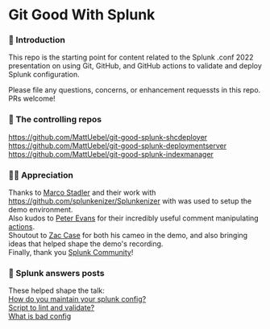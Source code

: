 # Git Good With Splunk

### 👋 Introduction

This repo is the starting point for content related to the Splunk .conf 2022 presentation on using Git, GitHub, and GitHub actions to validate and deploy Splunk configuration.

Please file any questions, concerns, or enhancement requessts in this repo. PRs welcome!

### 🤖 The controlling repos

https://github.com/MattUebel/git-good-splunk-shcdeployer  
https://github.com/MattUebel/git-good-splunk-deploymentserver  
https://github.com/MattUebel/git-good-splunk-indexmanager  

### 🙇‍♂️ Appreciation

Thanks to [Marco Stadler](https://github.com/splunkenizer) and their work with https://github.com/splunkenizer/Splunkenizer with was used to setup the demo environment.  
Also kudos to [Peter Evans](https://github.com/peter-evans) for their incredibly useful comment manipulating [actions](https://github.com/marketplace/actions/create-or-update-comment).  
Shoutout to [Zac Case](https://github.com/zacharycase) for both his cameo in the demo, and also bringing ideas that helped shape the demo's recording.  
Finally, thank you [Splunk Community](https://community.splunk.com/t5/Community/ct-p/en-us)!

### 💬 Splunk answers posts

These helped shape the talk:  
[How do you maintain your splunk config?](https://community.splunk.com/t5/Splunk-Enterprise/How-do-you-maintain-your-splunk-config/m-p/590893)  
[Script to lint and validate?](https://community.splunk.com/t5/Splunk-Enterprise/Is-there-any-script-to-lint-and-validate-splunk-config/m-p/594155)  
[What is bad config](https://community.splunk.com/t5/Splunk-Enterprise/What-kind-of-things-do-you-view-as-quot-bad-config-quot/m-p/594914)  